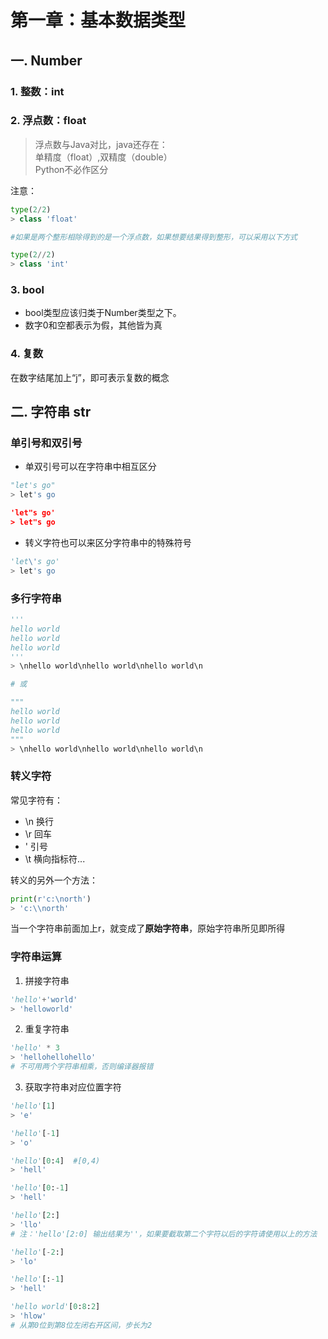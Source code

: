 # 第一章：基本数据类型


## 一. Number

### 1. 整数：int
### 2. 浮点数：float
> 浮点数与Java对比，java还存在：<br>
> 单精度（float）,双精度（double）<br>
> Python不必作区分<br>

注意：
```python
type(2/2)
> class 'float'

#如果是两个整形相除得到的是一个浮点数，如果想要结果得到整形，可以采用以下方式

type(2//2)
> class 'int'
```


### 3. bool
* bool类型应该归类于Number类型之下。
* 数字0和空都表示为假，其他皆为真

### 4. 复数
在数字结尾加上“j”，即可表示复数的概念

## 二. 字符串 str
### 单引号和双引号
* 单双引号可以在字符串中相互区分
```python
"let's go"
> let's go

'let"s go'
> let"s go
```

* 转义字符也可以来区分字符串中的特殊符号
```python
'let\'s go'
> let's go
```

### 多行字符串
```python
'''
hello world
hello world
hello world
'''
> \nhello world\nhello world\nhello world\n

# 或

"""
hello world
hello world
hello world
"""
> \nhello world\nhello world\nhello world\n
```

### 转义字符

常见字符有：
* \n 换行
* \r 回车
* \' 引号
* \t 横向指标符...
 
转义的另外一个方法：
```python
print(r'c:\north')
> 'c:\\north'
```
当一个字符串前面加上r，就变成了**原始字符串**，原始字符串所见即所得

### 字符串运算
1. 拼接字符串
```python
'hello'+'world'
> 'helloworld'
```
2. 重复字符串
```python
'hello' * 3
> 'hellohellohello'
# 不可用两个字符串相乘，否则编译器报错
```
3. 获取字符串对应位置字符
```python
'hello'[1]
> 'e'

'hello'[-1]
> 'o'

'hello'[0:4]  #[0,4)
> 'hell'

'hello'[0:-1] 
> 'hell'

'hello'[2:] 
> 'llo'
# 注：'hello'[2:0] 输出结果为''，如果要截取第二个字符以后的字符请使用以上的方法

'hello'[-2:] 
> 'lo'

'hello'[:-1] 
> 'hell'

'hello world'[0:8:2]
> 'hlow'
# 从第0位到第8位左闭右开区间，步长为2
```

<comment-comment/>
